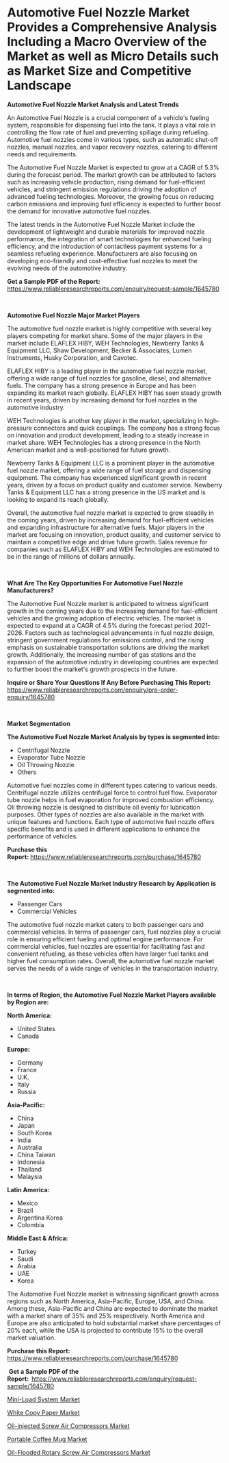 <p><h1>Automotive Fuel Nozzle Market Provides a Comprehensive Analysis Including a Macro Overview of the Market as well as Micro Details such as Market Size and Competitive Landscape</h1></p><p><strong>Automotive Fuel Nozzle Market Analysis and Latest Trends</strong></p>
<p><p>An Automotive Fuel Nozzle is a crucial component of a vehicle's fueling system, responsible for dispensing fuel into the tank. It plays a vital role in controlling the flow rate of fuel and preventing spillage during refueling. Automotive fuel nozzles come in various types, such as automatic shut-off nozzles, manual nozzles, and vapor recovery nozzles, catering to different needs and requirements.</p><p>The Automotive Fuel Nozzle Market is expected to grow at a CAGR of 5.3% during the forecast period. The market growth can be attributed to factors such as increasing vehicle production, rising demand for fuel-efficient vehicles, and stringent emission regulations driving the adoption of advanced fueling technologies. Moreover, the growing focus on reducing carbon emissions and improving fuel efficiency is expected to further boost the demand for innovative automotive fuel nozzles.</p><p>The latest trends in the Automotive Fuel Nozzle Market include the development of lightweight and durable materials for improved nozzle performance, the integration of smart technologies for enhanced fueling efficiency, and the introduction of contactless payment systems for a seamless refueling experience. Manufacturers are also focusing on developing eco-friendly and cost-effective fuel nozzles to meet the evolving needs of the automotive industry.</p></p>
<p><strong>Get a Sample PDF of the Report:&nbsp;</strong> <a href="https://www.reliableresearchreports.com/enquiry/request-sample/1645780">https://www.reliableresearchreports.com/enquiry/request-sample/1645780</a></p>
<p>&nbsp;</p>
<p><strong>Automotive Fuel Nozzle Major Market Players</strong></p>
<p><p>The automotive fuel nozzle market is highly competitive with several key players competing for market share. Some of the major players in the market include ELAFLEX HIBY, WEH Technologies, Newberry Tanks & Equipment LLC, Shaw Development, Becker & Associates, Lumen Instruments, Husky Corporation, and Cavotec.</p><p>ELAFLEX HIBY is a leading player in the automotive fuel nozzle market, offering a wide range of fuel nozzles for gasoline, diesel, and alternative fuels. The company has a strong presence in Europe and has been expanding its market reach globally. ELAFLEX HIBY has seen steady growth in recent years, driven by increasing demand for fuel nozzles in the automotive industry.</p><p>WEH Technologies is another key player in the market, specializing in high-pressure connectors and quick couplings. The company has a strong focus on innovation and product development, leading to a steady increase in market share. WEH Technologies has a strong presence in the North American market and is well-positioned for future growth.</p><p>Newberry Tanks & Equipment LLC is a prominent player in the automotive fuel nozzle market, offering a wide range of fuel storage and dispensing equipment. The company has experienced significant growth in recent years, driven by a focus on product quality and customer service. Newberry Tanks & Equipment LLC has a strong presence in the US market and is looking to expand its reach globally.</p><p>Overall, the automotive fuel nozzle market is expected to grow steadily in the coming years, driven by increasing demand for fuel-efficient vehicles and expanding infrastructure for alternative fuels. Major players in the market are focusing on innovation, product quality, and customer service to maintain a competitive edge and drive future growth. Sales revenue for companies such as ELAFLEX HIBY and WEH Technologies are estimated to be in the range of millions of dollars annually.</p></p>
<p>&nbsp;</p>
<p><strong>What Are The Key Opportunities For Automotive Fuel Nozzle Manufacturers?</strong></p>
<p><p>The Automotive Fuel Nozzle market is anticipated to witness significant growth in the coming years due to the increasing demand for fuel-efficient vehicles and the growing adoption of electric vehicles. The market is expected to expand at a CAGR of 4.5% during the forecast period 2021-2026. Factors such as technological advancements in fuel nozzle design, stringent government regulations for emissions control, and the rising emphasis on sustainable transportation solutions are driving the market growth. Additionally, the increasing number of gas stations and the expansion of the automotive industry in developing countries are expected to further boost the market's growth prospects in the future.</p></p>
<p><strong>Inquire or Share Your Questions If Any Before Purchasing This Report:</strong> <a href="https://www.reliableresearchreports.com/enquiry/pre-order-enquiry/1645780">https://www.reliableresearchreports.com/enquiry/pre-order-enquiry/1645780</a></p>
<p>&nbsp;</p>
<p><strong>Market Segmentation</strong></p>
<p><strong>The Automotive Fuel Nozzle Market Analysis by types is segmented into:</strong></p>
<p><ul><li>Centrifugal Nozzle</li><li>Evaporator Tube Nozzle</li><li>Oil Throwing Nozzle</li><li>Others</li></ul></p>
<p><p>Automotive fuel nozzles come in different types catering to various needs. Centrifugal nozzle utilizes centrifugal force to control fuel flow. Evaporator tube nozzle helps in fuel evaporation for improved combustion efficiency. Oil throwing nozzle is designed to distribute oil evenly for lubrication purposes. Other types of nozzles are also available in the market with unique features and functions. Each type of automotive fuel nozzle offers specific benefits and is used in different applications to enhance the performance of vehicles.</p></p>
<p><strong>Purchase this Report:&nbsp;</strong><a href="https://www.reliableresearchreports.com/purchase/1645780">https://www.reliableresearchreports.com/purchase/1645780</a></p>
<p>&nbsp;</p>
<p><strong>The Automotive Fuel Nozzle Market Industry Research by Application is segmented into:</strong></p>
<p><ul><li>Passenger Cars</li><li>Commercial Vehicles</li></ul></p>
<p><p>The automotive fuel nozzle market caters to both passenger cars and commercial vehicles. In terms of passenger cars, fuel nozzles play a crucial role in ensuring efficient fueling and optimal engine performance. For commercial vehicles, fuel nozzles are essential for facilitating fast and convenient refueling, as these vehicles often have larger fuel tanks and higher fuel consumption rates. Overall, the automotive fuel nozzle market serves the needs of a wide range of vehicles in the transportation industry.</p></p>
<p>&nbsp;</p>
<p><strong>In terms of Region, the Automotive Fuel Nozzle Market Players available by Region are:</strong></p>
<p>
    <p> <strong> North America: </strong>
        <ul>
            <li>United States</li>
            <li>Canada</li>
        </ul>
        </p> 
    <p> <strong> Europe: </strong>
        <ul>
            <li>Germany</li>
            <li>France</li>
            <li>U.K.</li>
            <li>Italy</li>
            <li>Russia</li>
        </ul>
        </p> 
    <p> <strong> Asia-Pacific: </strong>
        <ul>
            <li>China</li>
            <li>Japan</li>
            <li>South Korea</li>
            <li>India</li>
            <li>Australia</li>
            <li>China Taiwan</li>
            <li>Indonesia</li>
            <li>Thailand</li>
            <li>Malaysia</li>
        </ul>
        </p> 
    <p> <strong> Latin America: </strong>
        <ul>
            <li>Mexico</li>
            <li>Brazil</li>
            <li>Argentina Korea</li>
            <li>Colombia</li>
        </ul>
        </p> 
    <p> <strong> Middle East & Africa: </strong>
        <ul>
            <li>Turkey</li>
            <li>Saudi</li>
            <li>Arabia</li>
            <li>UAE</li>
            <li>Korea</li>
        </ul>
    </p>
    </p>
<p><p>The Automotive Fuel Nozzle market is witnessing significant growth across regions such as North America, Asia-Pacific, Europe, USA, and China. Among these, Asia-Pacific and China are expected to dominate the market with a market share of 35% and 25% respectively. North America and Europe are also anticipated to hold substantial market share percentages of 20% each, while the USA is projected to contribute 15% to the overall market valuation.</p></p>
<p><strong>Purchase this Report: </strong><a href="https://www.reliableresearchreports.com/purchase/1645780">https://www.reliableresearchreports.com/purchase/1645780</a></p>
<p>&nbsp;<strong>Get a Sample PDF of the Report:&nbsp;&nbsp;</strong><a href="https://www.reliableresearchreports.com/enquiry/request-sample/1645780">https://www.reliableresearchreports.com/enquiry/request-sample/1645780</a></p>
<p><strong></strong></p>
<p><p><a href="https://github.com/jaidynmorantestelletmjzya/Market-Research-Report-List-1/blob/main/mini-load-system-market.md">Mini-Load System Market</a></p><p><a href="https://view.publitas.com/reportprime-1/insights-into-white-copy-paper-market-size-analysing-market-share-trends-and-growth-from-2024-to-2031/">White Copy Paper Market</a></p><p><a href="https://invited-way-688.notion.site/Global-Oil-injected-Screw-Air-Compressors-Market-Size-and-Market-Trends-Insights-and-Projections-fr-86160ef943e74c669abb5c47094c5a4b">Oil-injected Screw Air Compressors Market</a></p><p><a href="https://view.publitas.com/reportprime-1/portable-coffee-mug-market-size-evaluating-its-market-trends-growth-and-projections-2024-2031/">Portable Coffee Mug Market</a></p><p><a href="https://butternut-bug-553.notion.site/Oil-Flooded-Rotary-Screw-Air-Compressors-Market-A-Comprehensive-Report-of-its-Market-Share-Growth-27393b4351f44e5cab99ae7b068c9460">Oil-Flooded Rotary Screw Air Compressors Market</a></p></p>